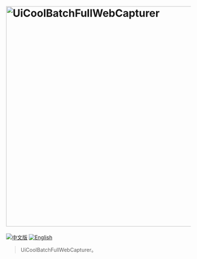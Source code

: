  
# <a href="https://uicool.taobao.com" target="_blank"> <img src="https://camo.githubusercontent.com/322072480500b43a9248d9cae47de3e474ec9d48c13c00bc21ed3ff9b8ce9d70/68747470733a2f2f696d672e616c6963646e2e636f6d2f696d6765787472612f69312f3239363933313134382f5442326f6f3233614765355631426a79317a6a58586130385658612d3239363933313134382e706e67" width="600" alt="UiCoolBatchFullWebCapturer"></a>

[![中文版](https://jaywcjlove.github.io/sb/lang/chinese.svg)](README.md) [![English](https://jaywcjlove.github.io/sb/lang/english.svg)](README_en.md)



> UiCoolBatchFullWebCapturer。





